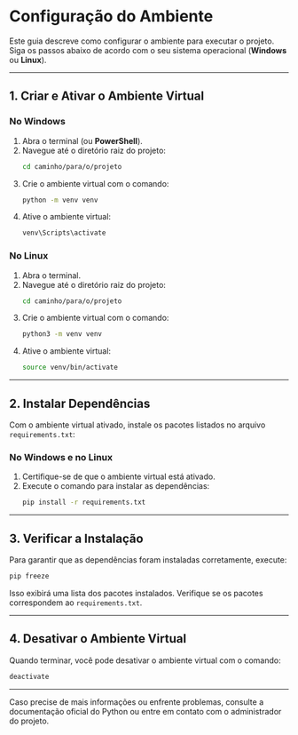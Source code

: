 # Configuração do Ambiente

Este guia descreve como configurar o ambiente para executar o projeto. Siga os passos abaixo de acordo com o seu sistema operacional (**Windows** ou **Linux**).

---

## **1. Criar e Ativar o Ambiente Virtual**

### **No Windows**
1. Abra o terminal (ou **PowerShell**).
2. Navegue até o diretório raiz do projeto:
   ```bash
   cd caminho/para/o/projeto
   ```
3. Crie o ambiente virtual com o comando:
   ```bash
   python -m venv venv
   ```
4. Ative o ambiente virtual:
   ```bash
   venv\Scripts\activate
   ```

### **No Linux**
1. Abra o terminal.
2. Navegue até o diretório raiz do projeto:
   ```bash
   cd caminho/para/o/projeto
   ```
3. Crie o ambiente virtual com o comando:
   ```bash
   python3 -m venv venv
   ```
4. Ative o ambiente virtual:
   ```bash
   source venv/bin/activate
   ```

---

## **2. Instalar Dependências**

Com o ambiente virtual ativado, instale os pacotes listados no arquivo `requirements.txt`:

### **No Windows e no Linux**
1. Certifique-se de que o ambiente virtual está ativado.
2. Execute o comando para instalar as dependências:
   ```bash
   pip install -r requirements.txt
   ```

---

## **3. Verificar a Instalação**

Para garantir que as dependências foram instaladas corretamente, execute:
```bash
pip freeze
```
Isso exibirá uma lista dos pacotes instalados. Verifique se os pacotes correspondem ao `requirements.txt`.

---

## **4. Desativar o Ambiente Virtual**

Quando terminar, você pode desativar o ambiente virtual com o comando:
```bash
deactivate
```

---

Caso precise de mais informações ou enfrente problemas, consulte a documentação oficial do Python ou entre em contato com o administrador do projeto.

